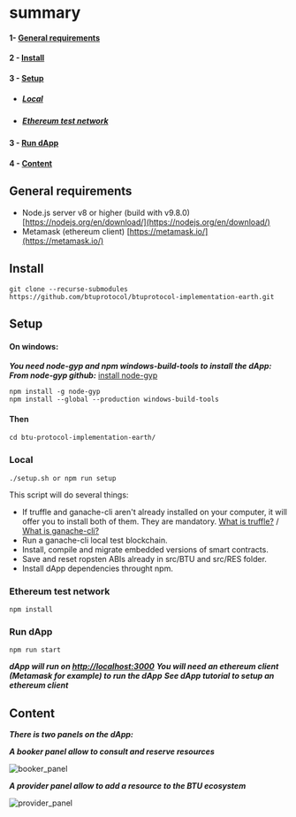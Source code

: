 # summary

#### 1- [General requirements](#gr)
#### 2 - [Install](#is)
#### 3 - [Setup](#st)
* ##### [Local](#lo)
* ##### [Ethereum test network](#ro)
#### 3 - [Run dApp](#rd)
#### 4 - [Content](#co)

## <a name="gr"></a>General requirements

   -	Node.js server v8 or higher (build with v9.8.0) [https://nodejs.org/en/download/](https://nodejs.org/en/download/)
   -	Metamask (ethereum client) [https://metamask.io/](https://metamask.io/)

## <a name="is"></a>Install

    git clone --recurse-submodules https://github.com/btuprotocol/btuprotocol-implementation-earth.git

## <a name="st"></a>Setup
#### On windows:
*****You need node-gyp and npm windows-build-tools to install the dApp:*****
*****From node-gyp github:***** [install node-gyp](https://github.com/nodejs/node-gyp)

    npm install -g node-gyp
    npm install --global --production windows-build-tools

#### Then

    cd btu-protocol-implementation-earth/

### <a name="lo"></a>Local

    ./setup.sh or npm run setup

This script will do several things:

   - If truffle and ganache-cli aren't already installed on your computer,
  it will offer you to install both of them. They are mandatory.
 [What is truffle?](https://nethereum.readthedocs.io/en/latest/ethereum-and-clients/ganache-cli/) / [What is ganache-cli?](https://nethereum.readthedocs.io/en/latest/ethereum-and-clients/ganache-cli/)
   - Run a ganache-cli local test blockchain.
   - Install, compile and migrate embedded versions of smart contracts.
   - Save and reset ropsten ABIs already in src/BTU and src/RES folder.
   - Install dApp dependencies throught npm.

### <a name="ro"></a>Ethereum test network

    npm install

### <a name="rd"></a>Run dApp

    npm run start

   *****dApp will run on [http://localhost:3000](http://localhost:3000)*****
   *****You will need an ethereum client (Metamask for example) to run the dApp*****
   *****See dApp tutorial to setup an ethereum client*****

## <a name="co"></a>Content

***There is two panels on the dApp:***

***A booker panel allow to consult and reserve resources***

![booker_panel](https://image.ibb.co/dSRnpH/booker_panel.png "Screenshot of the booker panel")

***A provider panel allow to add a resource to the BTU ecosystem***

![provider_panel](https://image.ibb.co/deWnpH/provider_panel.png "Screenshot of the provider panel")
